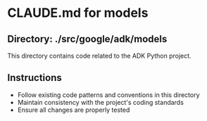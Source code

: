 # CLAUDE.md for models

## Directory: ./src/google/adk/models

This directory contains code related to the ADK Python project.

## Instructions
- Follow existing code patterns and conventions in this directory
- Maintain consistency with the project's coding standards
- Ensure all changes are properly tested
